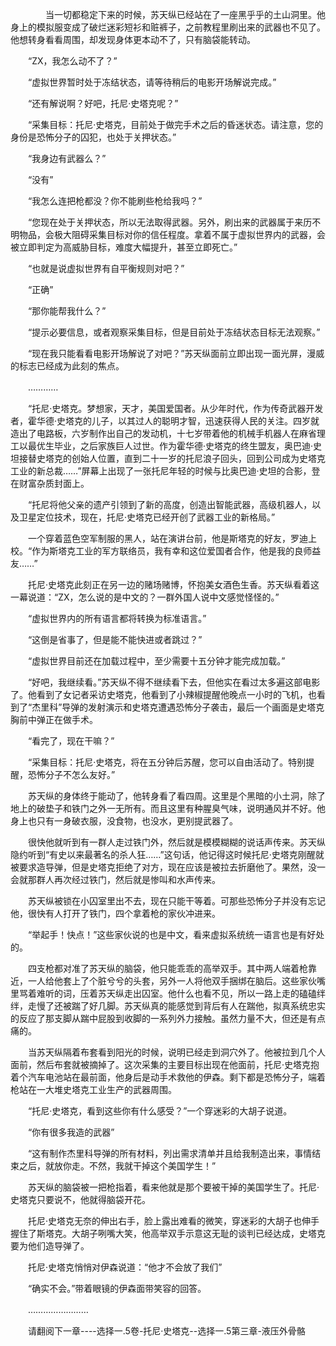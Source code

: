 <div class="read-content j_readContent" id="">
                <p>　　　　当一切都稳定下来的时候，苏天纵已经站在了一座黑乎乎的土山洞里。他身上的模拟服变成了破烂迷彩短衫和赃裤子，之前教程里刷出来的武器也不见了。他想转身看看周围，却发现身体更本动不了，只有脑袋能转动。<p>　　“ZX，我怎么动不了？”<p>　　“虚拟世界暂时处于冻结状态，请等待稍后的电影开场解说完成。”<p>　　“还有解说啊？好吧，托尼·史塔克呢？”<p>　　“采集目标：托尼·史塔克，目前处于做完手术之后的昏迷状态。请注意，您的身份是恐怖分子的囚犯，也处于关押状态。”<p>　　“我身边有武器么？”<p>　　“没有”<p>　　“我怎么连把枪都没？你不能刷些枪给我吗？”<p>　　“您现在处于关押状态，所以无法取得武器。另外，刷出来的武器属于来历不明物品，会极大阻碍采集目标对你的信任程度。拿着不属于虚拟世界内的武器，会被立即判定为高威胁目标，难度大幅提升，甚至立即死亡。”<p>　　“也就是说虚拟世界有自平衡规则对吧？”<p>　　“正确”<p>　　“那你能帮我什么？”<p>　　“提示必要信息，或者观察采集目标，但是目前处于冻结状态目标无法观察。”<p>　　“现在我只能看看电影开场解说了对吧？”苏天纵面前立即出现一面光屏，漫威的标志已经成为此刻的焦点。<p>　　…………<p>　　“托尼·史塔克。梦想家，天才，美国爱国者。从少年时代，作为传奇武器开发者，霍华德·史塔克的儿子，以其过人的聪明才智，迅速获得人民的关注。四岁就造出了电路板，六岁制作出自己的发动机，十七岁带着他的机械手机器人在麻省理工以最优生毕业，之后家族巨人过世。作为霍华德·史塔克的终生盟友，奥巴迪·史坦接替史塔克的创始人位置，直到二十一岁的托尼浪子回头，回到公司成为史塔克工业的新总裁……”屏幕上出现了一张托尼年轻的时候与比奥巴迪·史坦的合影，登在财富杂质封面上。<p>　　“托尼将他父亲的遗产引领到了新的高度，创造出智能武器，高级机器人，以及卫星定位技术，现在，托尼·史塔克已经开创了武器工业的新格局。”<p>　　一个穿着蓝色空军制服的黑人，站在演讲台前，他是斯塔克的好友，罗迪上校。“作为斯塔克工业的军方联络员，我有幸和这位爱国者合作，他是我的良师益友……”<p>　　托尼·史塔克此刻正在另一边的赌场赌博，怀抱美女酒色生香。苏天纵看着这一幕说道：“ZX，怎么说的是中文的？一群外国人说中文感觉怪怪的。”<p>　　“虚拟世界内的所有语言都将转换为标准语言。”<p>　　“这倒是省事了，但是能不能快进或者跳过？”<p>　　“虚拟世界目前还在加载过程中，至少需要十五分钟才能完成加载。”<p>　　“好吧，我继续看。”苏天纵不得不继续看下去，但他实在看过太多遍这部电影了。他看到了女记者采访史塔克，他看到了小辣椒提醒他晚点一小时的飞机，也看到了“杰里科”导弹的发射演示和史塔克遭遇恐怖分子袭击，最后一个画面是史塔克胸前中弹正在做手术。<p>　　“看完了，现在干嘛？”<p>　　“采集目标：托尼·史塔克，将在五分钟后苏醒，您可以自由活动了。特别提醒，恐怖分子不怎么友好。”<p>　　苏天纵的身体终于能动了，他转身看了看四周。这里是个黑暗的小土洞，除了地上的破垫子和铁门之外一无所有。而且这里有种腥臭气味，说明通风并不好。他身上也只有一身破衣服，没食物，也没水，更别提武器了。<p>　　很快他就听到有一群人走过铁门外，然后就是模模糊糊的说话声传来。苏天纵隐约听到“有史以来最著名的杀人狂……”这句话，他记得这时候托尼·史塔克刚醒就被要求造导弹，但是史塔克拒绝了对方，现在应该是被拉去折磨他了。果然，没一会就那群人再次经过铁门，然后就是惨叫和水声传来。<p>　　苏天纵被锁在小囚室里出不去，现在只能干等着。可那些恐怖分子并没有忘记他，很快有人打开了铁门，四个拿着枪的家伙冲进来。<p>　　“举起手！快点！”这些家伙说的也是中文，看来虚拟系统统一语言也是有好处的。<p>　　四支枪都对准了苏天纵的脑袋，他只能乖乖的高举双手。其中两人端着枪靠近，一人给他套上了个脏兮兮的头套，另外一人将他双手捆绑在脑后。这些家伙嘴里骂着难听的词，压着苏天纵走出囚室。他什么也看不见，所以一路上走的磕磕绊绊，走慢了还被踹了好几脚。苏天纵真的能感觉到背后有人在踹他，拟真系统忠实的反应了那支脚从踹中屁股到收脚的一系列外力接触。虽然力量不大，但还是有点痛的。<p>　　当苏天纵隔着布套看到阳光的时候，说明已经走到洞穴外了。他被拉到几个人面前，然后布套就被摘掉了。这次采集的主要目标出现在他面前，托尼·史塔克抱着个汽车电池站在最前面，他身后是动手术救他的伊森。剩下都是恐怖分子，端着枪站在一大堆史塔克工业生产的武器周围。<p>　　“托尼·史塔克，看到这些你有什么感受？”一个穿迷彩的大胡子说道。<p>　　“你有很多我造的武器”<p>　　“这有制作杰里科导弹的所有材料，列出需求清单并且给我制造出来，事情结束之后，就放你走。不然，我就干掉这个美国学生！”<p>　　苏天纵的脑袋被一把枪指着，看来他就是那个要被干掉的美国学生了。托尼·史塔克只要说不，他就得脑袋开花。<p>　　托尼·史塔克无奈的伸出右手，脸上露出难看的微笑，穿迷彩的大胡子也伸手握住了斯塔克。大胡子咧嘴大笑，他高举双手示意这无耻的谈判已经达成，史塔克要为他们造导弹了。<p>　　托尼·史塔克悄悄对伊森说道：“他才不会放了我们”<p>　　“确实不会。”带着眼镜的伊森面带笑容的回答。<p>　　……………………<p>　　请翻阅下一章----选择一.5卷-托尼·史塔克--选择一.5第三章-液压外骨骼<p>　　<p> 
            </div>